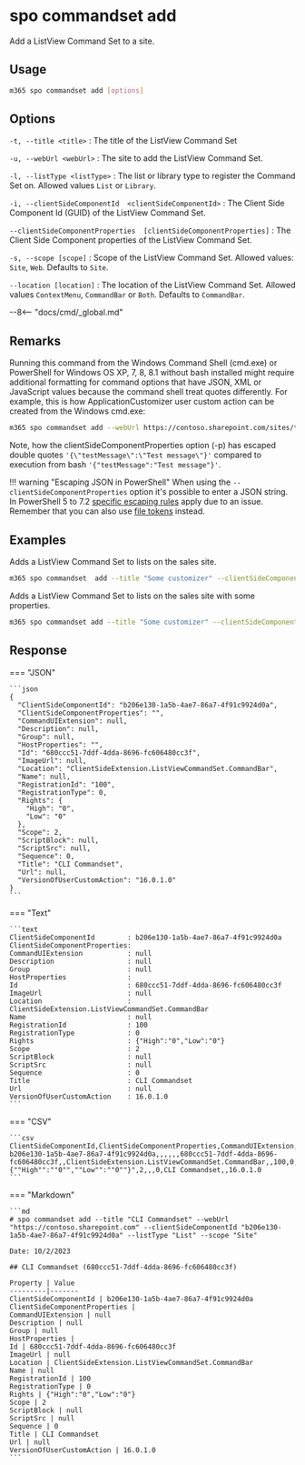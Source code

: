 # spo commandset  add

Add a ListView Command Set to a site.

## Usage

```sh
m365 spo commandset add [options]
```

## Options

`-t, --title <title>`
: The title of the ListView Command Set

`-u, --webUrl <webUrl>`
: The site to add the ListView Command Set.

`-l, --listType <listType>`
: 	The list or library type to register the Command Set on. Allowed values `List` or `Library`.

`-i, --clientSideComponentId  <clientSideComponentId>`
: The Client Side Component Id (GUID) of the ListView Command Set.

`--clientSideComponentProperties  [clientSideComponentProperties]`
: The Client Side Component properties of the ListView Command Set.

`-s, --scope [scope]`
: Scope of the ListView Command Set. Allowed values: `Site`, `Web`. Defaults to `Site`.

`--location [location]`
: 	The location of the ListView Command Set. Allowed values `ContextMenu`, `CommandBar` or `Both`. Defaults to `CommandBar`.

--8<-- "docs/cmd/_global.md"

## Remarks

Running this command from the Windows Command Shell (cmd.exe) or PowerShell for Windows OS XP, 7, 8, 8.1 without bash installed might require additional formatting for command options that have JSON, XML or JavaScript values because the command shell treat quotes differently. For example, this is how ApplicationCustomizer user custom action can be created from the Windows cmd.exe:

```sh
m365 spo commandset add --webUrl https://contoso.sharepoint.com/sites/test --title "CLI Commandset" --location "ClientSideExtension.ApplicationCustomizer" --listType "List" --clientSideComponentId b41916e7-e69d-467f-b37f-ff8ecf8f99f2 --clientSideComponentProperties '{\"testMessage\":\"Test message\"}'
```

Note, how the clientSideComponentProperties option (-p) has escaped double quotes `'{\"testMessage\":\"Test message\"}'` compared to execution from bash `'{"testMessage":"Test message"}'`.

!!! warning "Escaping JSON in PowerShell"
    When using the `--clientSideComponentProperties` option it's possible to enter a JSON string. In PowerShell 5 to 7.2 [specific escaping rules](./../../../user-guide/using-cli.md#escaping-double-quotes-in-powershell) apply due to an issue. Remember that you can also use [file tokens](./../../../user-guide/using-cli.md#passing-complex-content-into-cli-options) instead.

## Examples

Adds a ListView Command Set to lists on the sales site.

```sh
m365 spo commandset  add --title "Some customizer" --clientSideComponentId  799883f5-7962-4384-a10a-105adaec6ffc --listType List --webUrl https://contoso.sharepoint.com/sites/sales
```

Adds a ListView Command Set to lists on the sales site with some properties.

```sh
m365 spo commandset add --title "Some customizer" --clientSideComponentId  799883f5-7962-4384-a10a-105adaec6ffc --clientSideComponentProperties '{ "someProperty": "Some value" }' --listType List --webUrl https://contoso.sharepoint.com/sites/sales
```

## Response

=== "JSON"

    ```json
    {
      "ClientSideComponentId": "b206e130-1a5b-4ae7-86a7-4f91c9924d0a",
      "ClientSideComponentProperties": "",
      "CommandUIExtension": null,
      "Description": null,
      "Group": null,
      "HostProperties": "",
      "Id": "680ccc51-7ddf-4dda-8696-fc606480cc3f",
      "ImageUrl": null,
      "Location": "ClientSideExtension.ListViewCommandSet.CommandBar",
      "Name": null,
      "RegistrationId": "100",
      "RegistrationType": 0,
      "Rights": {
        "High": "0",
        "Low": "0"
      },
      "Scope": 2,
      "ScriptBlock": null,
      "ScriptSrc": null,
      "Sequence": 0,
      "Title": "CLI Commandset",
      "Url": null,
      "VersionOfUserCustomAction": "16.0.1.0"
    }
    ```

=== "Text"

    ```text
    ClientSideComponentId        : b206e130-1a5b-4ae7-86a7-4f91c9924d0a
    ClientSideComponentProperties:
    CommandUIExtension           : null
    Description                  : null
    Group                        : null
    HostProperties               :
    Id                           : 680ccc51-7ddf-4dda-8696-fc606480cc3f
    ImageUrl                     : null
    Location                     : ClientSideExtension.ListViewCommandSet.CommandBar
    Name                         : null
    RegistrationId               : 100
    RegistrationType             : 0
    Rights                       : {"High":"0","Low":"0"}
    Scope                        : 2
    ScriptBlock                  : null
    ScriptSrc                    : null
    Sequence                     : 0
    Title                        : CLI Commandset
    Url                          : null
    VersionOfUserCustomAction    : 16.0.1.0
    ```

=== "CSV"

    ```csv
    ClientSideComponentId,ClientSideComponentProperties,CommandUIExtension,Description,Group,HostProperties,Id,ImageUrl,Location,Name,RegistrationId,RegistrationType,Rights,Scope,ScriptBlock,ScriptSrc,Sequence,Title,Url,VersionOfUserCustomAction
    b206e130-1a5b-4ae7-86a7-4f91c9924d0a,,,,,,680ccc51-7ddf-4dda-8696-fc606480cc3f,,ClientSideExtension.ListViewCommandSet.CommandBar,,100,0,"{""High"":""0"",""Low"":""0""}",2,,,0,CLI Commandset,,16.0.1.0
    ```

=== "Markdown"

    ```md
    # spo commandset add --title "CLI Commandset" --webUrl "https://contoso.sharepoint.com" --clientSideComponentId "b206e130-1a5b-4ae7-86a7-4f91c9924d0a" --listType "List" --scope "Site"

    Date: 10/2/2023

    ## CLI Commandset (680ccc51-7ddf-4dda-8696-fc606480cc3f)

    Property | Value
    ---------|-------
    ClientSideComponentId | b206e130-1a5b-4ae7-86a7-4f91c9924d0a
    ClientSideComponentProperties |
    CommandUIExtension | null
    Description | null
    Group | null
    HostProperties |
    Id | 680ccc51-7ddf-4dda-8696-fc606480cc3f
    ImageUrl | null
    Location | ClientSideExtension.ListViewCommandSet.CommandBar
    Name | null
    RegistrationId | 100
    RegistrationType | 0
    Rights | {"High":"0","Low":"0"}
    Scope | 2
    ScriptBlock | null
    ScriptSrc | null
    Sequence | 0
    Title | CLI Commandset
    Url | null
    VersionOfUserCustomAction | 16.0.1.0
    ```

